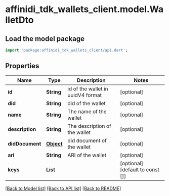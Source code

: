 # affinidi_tdk_wallets_client.model.WalletDto

## Load the model package

```dart
import 'package:affinidi_tdk_wallets_client/api.dart';
```

## Properties

| Name            | Type                                                  | Description                       | Notes                            |
| --------------- | ----------------------------------------------------- | --------------------------------- | -------------------------------- |
| **id**          | **String**                                            | id of the wallet in uuidV4 format | [optional]                       |
| **did**         | **String**                                            | did of the wallet                 | [optional]                       |
| **name**        | **String**                                            | The name of the wallet            | [optional]                       |
| **description** | **String**                                            | The description of the wallet     | [optional]                       |
| **didDocument** | [**Object**](.md)                                     | did document of the wallet        | [optional]                       |
| **ari**         | **String**                                            | ARI of the wallet                 | [optional]                       |
| **keys**        | [**List<WalletDtoKeysInner>**](WalletDtoKeysInner.md) |                                   | [optional] [default to const []] |

[[Back to Model list]](../README.md#documentation-for-models) [[Back to API list]](../README.md#documentation-for-api-endpoints) [[Back to README]](../README.md)
